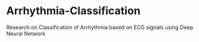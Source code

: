 # Arrhythmia-Classification
Research on Classification of Arrhythmia based on ECG signals using Deep Neural Network 
